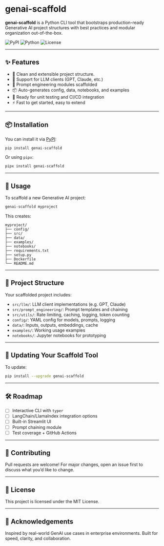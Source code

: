 # genai-scaffold

**genai-scaffold** is a Python CLI tool that bootstraps production-ready Generative AI project structures with best practices and modular organization out-of-the-box.

![PyPI](https://img.shields.io/pypi/v/genai-scaffold)
![Python](https://img.shields.io/pypi/pyversions/genai-scaffold)
![License](https://img.shields.io/pypi/l/genai-scaffold)

---

## ✨ Features

- 🔧 Clean and extensible project structure.
- 🧠 Support for LLM clients (GPT, Claude, etc.)
- 🧱 Prompt engineering modules scaffolded
- 📦 Auto-generates config, data, notebooks, and examples
- 🐍 Ready for unit testing and CI/CD integration
- ⚡ Fast to get started, easy to extend

---

## 📦 Installation

You can install it via [PyPI](https://pypi.org/project/genai-scaffold):

```bash
pip install genai-scaffold
```

Or using `pipx`:

```bash
pipx install genai-scaffold
```

---

## 🚀 Usage

To scaffold a new Generative AI project:

```bash
genai-scaffold myproject
```

This creates:

```
myproject/
├── config/
├── src/
├── data/
├── examples/
├── notebooks/
├── requirements.txt
├── setup.py
├── Dockerfile
└── README.md
```

---

## 🧰 Project Structure

Your scaffolded project includes:

- `src/llm/`: LLM client implementations (e.g. GPT, Claude)
- `src/prompt_engineering/`: Prompt templates and chaining
- `src/utils/`: Rate limiting, caching, logging, token counting
- `config/`: YAML config for models, prompts, logging
- `data/`: Inputs, outputs, embeddings, cache
- `examples/`: Working usage examples
- `notebooks/`: Jupyter notebooks for prototyping

---

## 🔄 Updating Your Scaffold Tool

To update:

```bash
pip install --upgrade genai-scaffold
```

---

## 🛠 Roadmap

- [ ] Interactive CLI with `typer`
- [ ] LangChain/LlamaIndex integration options
- [ ] Built-in Streamlit UI
- [ ] Prompt chaining module
- [ ] Test coverage + GitHub Actions

---

## 🤝 Contributing

Pull requests are welcome! For major changes, open an issue first to discuss what you’d like to change.

---

## 📄 License

This project is licensed under the MIT License.

---

## 🙌 Acknowledgements

Inspired by real-world GenAI use cases in enterprise environments. Built for speed, clarity, and collaboration.
